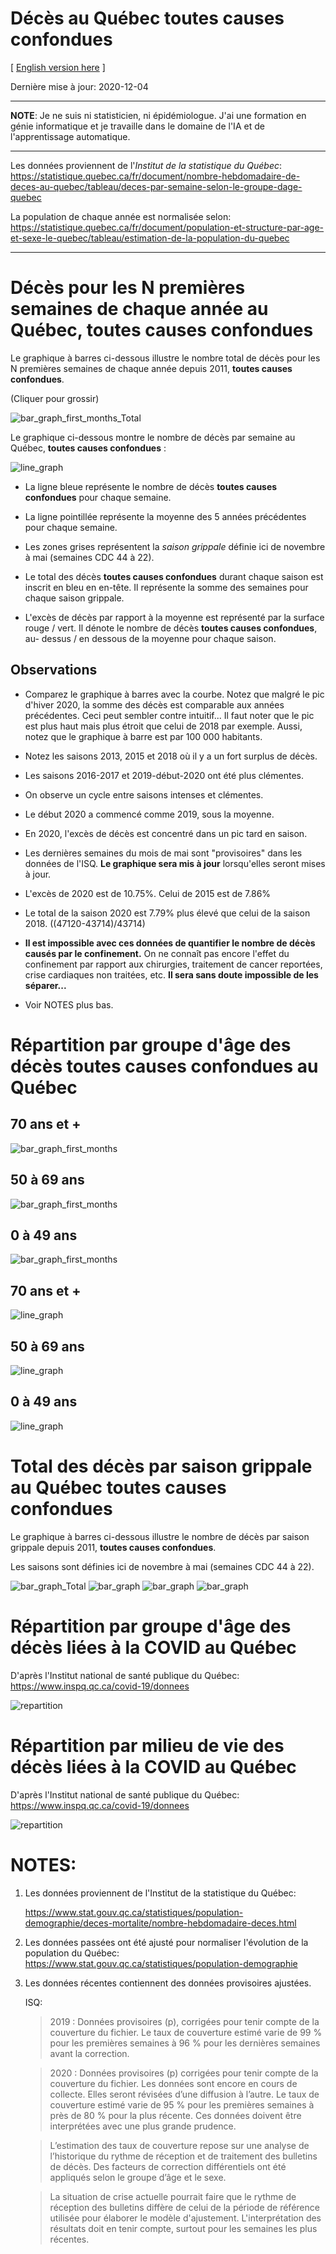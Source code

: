 # Décès au Québec **toutes causes confondues**
[ [English version here](README_english.md) ]

Dernière mise à jour: 2020-12-04

---

**NOTE**: Je ne suis ni statisticien, ni épidémiologue. J'ai une formation en génie informatique et je travaille
dans le domaine de l'IA et de l'apprentissage automatique.

---

Les données proviennent de l'*Institut de la statistique du Québec*:
  https://statistique.quebec.ca/fr/document/nombre-hebdomadaire-de-deces-au-quebec/tableau/deces-par-semaine-selon-le-groupe-dage-quebec

La population de chaque année est normalisée selon:
  https://statistique.quebec.ca/fr/document/population-et-structure-par-age-et-sexe-le-quebec/tableau/estimation-de-la-population-du-quebec

---

# Décès pour les N premières semaines de chaque année au Québec, **toutes causes confondues**

Le graphique à barres ci-dessous illustre le nombre total de décès pour les N premières semaines de chaque année depuis
2011, **toutes causes confondues**.

(Cliquer pour grossir)


![bar_graph_first_months_Total](images/bar_graph_first_months_Total_(2011-2020).png)

Le graphique ci-dessous montre le nombre de décès par semaine au Québec,
**toutes causes confondues** :

![line_graph](images/line_graph_Total_(2010-2020).png)

- La ligne bleue représente le nombre de décès **toutes causes confondues** pour chaque semaine.

- La ligne pointillée représente la moyenne des 5 années précédentes pour chaque semaine.
  
- Les zones grises représentent la *saison grippale* définie ici de novembre à
  mai (semaines CDC 44 à 22).

- Le total des décès **toutes causes confondues** durant chaque saison est inscrit en bleu
  en en-tête. Il représente la somme des semaines pour chaque saison grippale.

- L'excès de décès par rapport à la moyenne est
  représenté par la surface rouge / vert. Il dénote le nombre de décès **toutes causes confondues**, 
  au- dessus / en dessous de la moyenne pour chaque saison.


## Observations

- Comparez le graphique à barres avec la courbe. Notez que malgré le pic d'hiver 2020, la somme des décès est comparable
aux années précédentes. Ceci peut sembler contre intuitif... Il faut noter que le pic est plus haut mais plus étroit que
celui de 2018 par exemple. Aussi, notez que le graphique à barre est par 100 000 habitants.

- Notez les saisons 2013, 2015 et 2018 où il y a un fort surplus de décès.

- Les saisons 2016-2017 et 2019-début-2020 ont été plus clémentes.

- On observe un cycle entre saisons intenses et clémentes.

- Le début 2020 a commencé comme 2019, sous la moyenne. 

- En 2020, l'excès de décès est concentré dans un pic tard en saison. 

- Les dernières semaines du mois de mai sont "provisoires" dans les données de l'ISQ. **Le
  graphique sera mis à jour** lorsqu'elles seront mises à jour.  
  
- L'excès de 2020 est de 10.75%.  Celui de 2015 est de 7.86%

- Le total de la saison 2020 est 7.79% plus élevé que celui de la saison 2018. ((47120-43714)/43714)

- **Il est impossible avec ces données de quantifier le nombre de décès causés par le confinement.**
  On ne connaît pas encore l'effet du confinement par rapport aux chirurgies,
  traitement de cancer reportées, crise cardiaques non traitées, etc. **Il sera
  sans doute impossible de les séparer...** 
  
- Voir NOTES plus bas.
 

# Répartition par groupe d'âge des décès **toutes causes confondues** au Québec

## 70 ans et +
![bar_graph_first_months](images/bar_graph_first_months_70_ans_et_plus_(2011-2020).png)

## 50 à 69 ans
![bar_graph_first_months](images/bar_graph_first_months_50-69_ans_(2011-2020).png)

## 0 à 49 ans
![bar_graph_first_months](images/bar_graph_first_months_0-49_ans_(2011-2020).png)


## 70 ans et +
![line_graph](images/line_graph_70_ans_et_plus_(2010-2020).png)

## 50 à 69 ans
![line_graph](images/line_graph_50-69_ans_(2010-2020).png)

## 0 à 49 ans
![line_graph](images/line_graph_0-49_ans_(2010-2020).png)




# Total des décès par saison grippale au Québec **toutes causes confondues**

Le graphique à barres ci-dessous illustre le nombre de décès par saison grippale depuis 2011, **toutes causes confondues**.

Les saisons sont définies ici de novembre à mai (semaines CDC 44 à 22).


![bar_graph_Total](images/bar_graph_Total_(2011-2020).png)
![bar_graph](images/bar_graph_70_ans_et_plus_(2011-2020).png)
![bar_graph](images/bar_graph_50-69_ans_(2011-2020).png)
![bar_graph](images/bar_graph_0-49_ans_(2011-2020).png)


# Répartition par groupe d'âge des décès **liées à la COVID** au Québec

D'après l'Institut national de santé publique du Québec: https://www.inspq.qc.ca/covid-19/donnees

![repartition](images/repartition_groupe_age.png)


# Répartition par milieu de vie des décès **liées à la COVID** au Québec

D'après l'Institut national de santé publique du Québec: https://www.inspq.qc.ca/covid-19/donnees

![repartition](images/repartition.png)


# NOTES:
1) Les données proviennent de l'Institut de la statistique du Québec:
   
   https://www.stat.gouv.qc.ca/statistiques/population-demographie/deces-mortalite/nombre-hebdomadaire-deces.html

2) Les données passées ont été ajusté pour normaliser l'évolution de la population du Québec:
   https://www.stat.gouv.qc.ca/statistiques/population-demographie

3) Les données récentes contiennent des données provisoires ajustées. 
   
   ISQ:

   > 2019 : Données provisoires (p), corrigées pour tenir compte de la
   > couverture du fichier. Le taux de couverture estimé varie de 99 % pour les
   > premières semaines à 96 % pour les dernières semaines avant la correction.

   > 2020 : Données provisoires (p) corrigées pour tenir compte de la couverture
   > du fichier. Les données sont encore en cours de collecte. Elles seront
   > révisées d’une diffusion à l’autre. Le taux de couverture estimé varie de
   > 95 % pour les premières semaines à près de 80 % pour la plus récente. Ces
   > données doivent être interprétées avec une plus grande prudence.

   > L’estimation des taux de couverture repose sur une analyse de l’historique
   > du rythme de réception et de traitement des bulletins de décès. Des
   > facteurs de correction différentiels ont été appliqués selon le groupe
   > d’âge et le sexe.

   > La situation de crise actuelle pourrait faire que le rythme de réception
   > des bulletins diffère de celui de la période de référence utilisée pour
   > élaborer le modèle d'ajustement. L'interprétation des résultats doit en
   > tenir compte, surtout pour les semaines les plus récentes.






